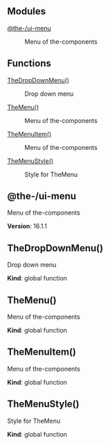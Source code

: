 <!--- Code generated by @the-/script-doc. DO NOT EDIT. -->

## Modules

<dl>
<dt><a href="#module_@the-/ui-menu">@the-/ui-menu</a></dt>
<dd><p>Menu of the-components</p>
</dd>
</dl>

## Functions

<dl>
<dt><a href="#TheDropDownMenu">TheDropDownMenu()</a></dt>
<dd><p>Drop down menu</p>
</dd>
<dt><a href="#TheMenu">TheMenu()</a></dt>
<dd><p>Menu of the-components</p>
</dd>
<dt><a href="#TheMenuItem">TheMenuItem()</a></dt>
<dd><p>Menu of the-components</p>
</dd>
<dt><a href="#TheMenuStyle">TheMenuStyle()</a></dt>
<dd><p>Style for TheMenu</p>
</dd>
</dl>

<a name="module_@the-/ui-menu"></a>

## @the-/ui-menu
Menu of the-components

**Version**: 16.1.1  
<a name="TheDropDownMenu"></a>

## TheDropDownMenu()
Drop down menu

**Kind**: global function  
<a name="TheMenu"></a>

## TheMenu()
Menu of the-components

**Kind**: global function  
<a name="TheMenuItem"></a>

## TheMenuItem()
Menu of the-components

**Kind**: global function  
<a name="TheMenuStyle"></a>

## TheMenuStyle()
Style for TheMenu

**Kind**: global function  
